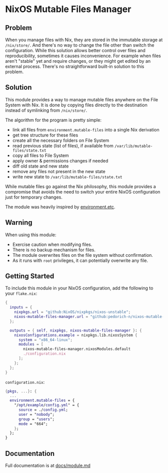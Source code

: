 # NixOS Mutable Files Manager

## Problem

When you manage files with Nix, they are stored in the immutable storage at `/nix/store/`. And there's no way to change the file other than switch the configuration.
While this solution allows better control over files and reproducibility, sometimes it causes inconvenience. For example when files aren't "stable" yet and require changes, or they might get edited by an external process.
There's no straightforward built-in solution to this problem.

## Solution

This module provides a way to manage mutable files anywhere on the File System with Nix. It is done by copying files directly to the destination instead of symlinking from `/nix/store/`.

The algorithm for the program is pretty simple:

- link all files from `environment.mutable-files` into a single Nix derivation
- get tree structure for these files
- create all the necessary folders on File System
- read previous state (list of files), if available from `/var/lib/mutable-files/state.txt`
- copy all files to File System
- apply owner & permissions changes if needed
- diff old state and new state
- remove any files not present in the new state
- write new state to `/var/lib/mutable-files/state.txt`

While mutable files go against the Nix philosophy, this module provides a compromise that avoids the need to switch your entire NixOS configuration just for temporary changes.

The module was heavily inspired by [environment.etc](https://search.nixos.org/options?channel=unstable&show=environment.etc&query=environment.etc).

## Warning

When using this module:

- Exercise caution when modifying files.
- There is no backup mechanism for files.
- The module overwrites files on the file system without confirmation.
- As it runs with `root` privileges, it can potentially overwrite any file.

## Getting Started

To include this module in your NixOS configuration, add the following to your `flake.nix`:

```nix
{
  inputs = {
    nixpkgs.url = "github:NixOS/nixpkgs/nixos-unstable";
    nixos-mutable-files-manager.url = "github:pedorich-n/nixos-mutable-files-manager";
  };

  outputs = { self, nixpkgs, nixos-mutable-files-manager }: {
    nixosConfigurations.example = nixpkgs.lib.nixosSystem {
      system = "x86_64-linux";
      modules = [
        nixos-mutable-files-manager.nixosModules.default
        ./configuration.nix
      ];
    };
  };
}
```

`configuration.nix`:

```nix
{pkgs, ...}: {
  ...
  environment.mutable-files = {
    "/opt/example/config.yml" = {
      source = ./config.yml;
      user = "nobody";
      group = "users";
      mode = "664";
    };
  };
}
```

## Documentation

Full documentation is at [docs/module.md](docs/module.md)

